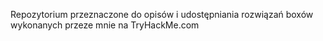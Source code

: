 Repozytorium przeznaczone do opisów i udostępniania rozwiązań boxów wykonanych przeze mnie na TryHackMe.com
